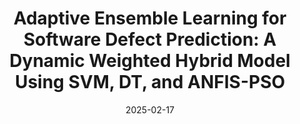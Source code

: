---
title: >-
  Adaptive Ensemble Learning for Software Defect Prediction:
  A Dynamic Weighted Hybrid Model Using SVM, DT, and ANFIS-PSO
authors: Mohsen EsfandyariDoulabi, Amin Esfandiyari Doulabi, Javad Khaligh
category: conferences
venue: Under Review
date: 2025-02-17
#pdf: 
---